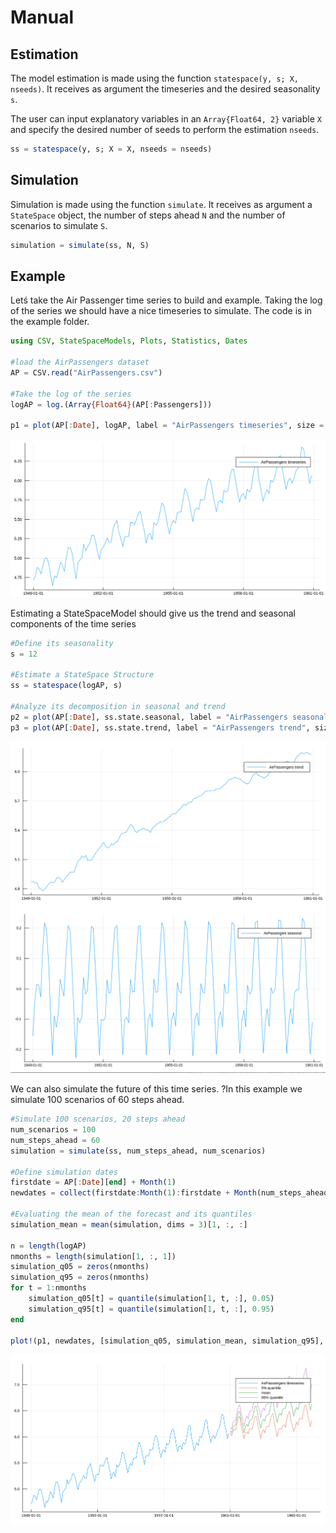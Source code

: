 # Manual

## Estimation
The model estimation is made using the function `statespace(y, s; X, nseeds)`. It receives as argument the timeseries and the desired seasonality `s`.

The user can input explanatory variables in an ```Array{Float64, 2}``` variable `X` and specify the desired number of seeds to perform the estimation `nseeds`.

```julia
ss = statespace(y, s; X = X, nseeds = nseeds)
```

## Simulation

Simulation is made using the function `simulate`. It receives as argument a `StateSpace` object, the number of steps ahead `N` and the number of scenarios to simulate `S`.

```julia
simulation = simulate(ss, N, S)
```

## Example

Letś take the Air Passenger time series to build and example. Taking the log of the series we should have a nice timeseries to simulate. The code is in the example folder.

```julia
using CSV, StateSpaceModels, Plots, Statistics, Dates

#load the AirPassengers dataset
AP = CSV.read("AirPassengers.csv")

#Take the log of the series
logAP = log.(Array{Float64}(AP[:Passengers]))

p1 = plot(AP[:Date], logAP, label = "AirPassengers timeseries", size = (1000, 500))
```

![Log of Air Passengers time series](./assets/logofairpassengers.png)

Estimating a StateSpaceModel should give us the trend and seasonal components of the time series

```julia
#Define its seasonality 
s = 12

#Estimate a StateSpace Structure
ss = statespace(logAP, s)

#Analyze its decomposition in seasonal and trend
p2 = plot(AP[:Date], ss.state.seasonal, label = "AirPassengers seasonal", size = (1000, 500))
p3 = plot(AP[:Date], ss.state.trend, label = "AirPassengers trend", size = (1000, 500))
```

![Lof of Air Passengers trend component](./assets/trendairpassengers.png)
![Log of Air Passengers seasonal component](./assets/seasonalairpassengers.png)

We can also simulate the future of this time series. ?In this example we simulate 100 scenarios of 60 steps ahead.

```julia
#Simulate 100 scenarios, 20 steps ahead
num_scenarios = 100
num_steps_ahead = 60
simulation = simulate(ss, num_steps_ahead, num_scenarios)

#Define simulation dates
firstdate = AP[:Date][end] + Month(1)
newdates = collect(firstdate:Month(1):firstdate + Month(num_steps_ahead - 1))

#Evaluating the mean of the forecast and its quantiles
simulation_mean = mean(simulation, dims = 3)[1, :, :]

n = length(logAP)
nmonths = length(simulation[1, :, 1])
simulation_q05 = zeros(nmonths)
simulation_q95 = zeros(nmonths)
for t = 1:nmonths
    simulation_q05[t] = quantile(simulation[1, t, :], 0.05)
    simulation_q95[t] = quantile(simulation[1, t, :], 0.95)
end

plot!(p1, newdates, [simulation_q05, simulation_mean, simulation_q95], labels = ["5% quantile", "mean", "95% quantile"])
```

![Log of Air Passengers simulation](./assets/simulationlogofairpassengers.png)